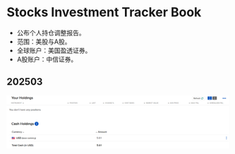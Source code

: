 # Stocks Investment Tracker Book

* 公布个人持仓调整报告。
* 范围：美股与A股。
* 全球账户：美国盈透证券。
* A股账户：中信证券。

## 202503

![](R01Files/20250301.png)
